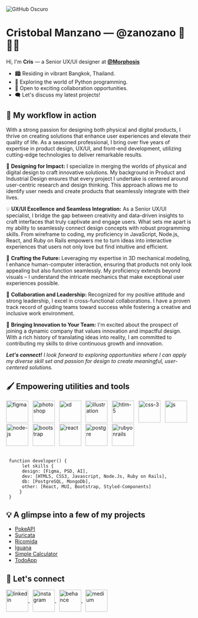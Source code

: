 

![GitHub Oscuro](https://github.com/github-dark.png#gh-light-mode-only)


# Cristobal Manzano ― @zanozano 👋 👨‍💻

Hi, I'm **Cris** ― a Senior UX/UI designer at [**@Morphosis**](https://morphos.is/)

- 🏙️ Residing in vibrant Bangkok, Thailand.
- 🐍 Exploring the world of Python programming.
- 🤝 Open to exciting collaboration opportunities.
- 🗨️ Let's discuss my latest projects!

## 📖 My workflow in action
With a strong passion for designing both physical and digital products, I thrive on creating solutions that enhance user experiences and elevate their quality of life. As a seasoned professional, I bring over five years of expertise in product design, UX/UI, and front-end development, utilizing cutting-edge technologies to deliver remarkable results.

🎨 **Designing for Impact:** I specialize in merging the worlds of physical and digital design to craft innovative solutions. My background in Product and Industrial Design ensures that every project I undertake is centered around user-centric research and design thinking. This approach allows me to identify user needs and create products that seamlessly integrate with their lives.

💡 **UX/UI Excellence and Seamless Integration:** As a Senior UX/UI specialist, I bridge the gap between creativity and data-driven insights to craft interfaces that truly captivate and engage users. What sets me apart is my ability to seamlessly connect design concepts with robust programming skills. From wireframe to coding, my proficiency in JavaScript, Node.js, React, and Ruby on Rails empowers me to turn ideas into interactive experiences that users not only love but find intuitive and efficient.

🔧 **Crafting the Future:** Leveraging my expertise in 3D mechanical modeling, I enhance human-computer interaction, ensuring that products not only look appealing but also function seamlessly. My proficiency extends beyond visuals – I understand the intricate mechanics that make exceptional user experiences possible.

🌟 **Collaboration and Leadership:** Recognized for my positive attitude and strong leadership, I excel in cross-functional collaborations. I have a proven track record of guiding teams toward success while fostering a creative and inclusive work environment.

🚀 **Bringing Innovation to Your Team:** I'm excited about the prospect of joining a dynamic company that values innovation and impactful design. With a rich history of translating ideas into reality, I am committed to contributing my skills to drive continuous growth and innovation.

***Let's connect!** I look forward to exploring opportunities where I can apply my diverse skill set and passion for design to create meaningful, user-centered solutions.*


## 🖌 Empowering utilities and tools
<div display="flex" justify-content="space-around" >
<img src="https://user-images.githubusercontent.com/25847850/159170495-09ee287b-6459-4764-bd5d-168267cdab3d.png" alt='figma' width="60" height="60">
 &nbsp
<img src="https://user-images.githubusercontent.com/25847850/159171010-3245e1c9-039b-41bc-b10a-2295603dbdf8.png" alt='photoshop' width="60" height="60">
 &nbsp
<img src="https://user-images.githubusercontent.com/25847850/159171024-e4796000-515a-41c9-a6a4-a579462ce7c5.png" alt='xd' width="60" height="60">
 &nbsp
<img src="https://user-images.githubusercontent.com/25847850/159171036-19f41fd5-19a4-4e7d-bb4b-4ba274263858.png" alt='illustration' width="60" height="60">
 &nbsp
<img src="https://user-images.githubusercontent.com/25847850/159171519-8aee7783-e22a-4736-b137-588bd594f04e.png" alt='htlm-5' width="60" height="60">
 &nbsp
<img src="https://user-images.githubusercontent.com/25847850/159171527-e3fe8a05-81dd-4b56-bd02-72877eac05fc.png" alt='css-3' width="60" height="60">
 &nbsp
 <img src="https://user-images.githubusercontent.com/25847850/225861853-bf4233a4-21bd-41cb-99aa-5b5e49983785.png" alt='js' width="60" height="60">
 &nbsp
<img src="https://user-images.githubusercontent.com/25847850/159171532-feb0dcbe-a9bd-4129-be73-1b07a74db3bf.png" alt='node-js' width="60" height="60">
 &nbsp
<img src="https://user-images.githubusercontent.com/25847850/159171544-ad5fca13-d767-4d7f-9e24-6f746d4a0982.png" alt='bootstrap' width="60" height="60">
 &nbsp
<img src="https://user-images.githubusercontent.com/25847850/159171545-944e4997-6553-42fe-8082-49ec41f0b94b.png" alt='react' width="60" height="60">
 &nbsp
<img src="https://user-images.githubusercontent.com/25847850/159171549-cbf8e963-d501-4afd-85b7-8d2e50929a15.png" alt='postgre' width="60" height="60">
 &nbsp
<img src="https://user-images.githubusercontent.com/25847850/263519969-3b7fc5ef-952b-4139-9fe5-5c0b26b950de.png" alt='rubyonrails' height="60">
</div>
 &nbsp

     function developer() {
          let skills {
          design: [Figma, PSD, AI],
          dev: [HTML5, CSS3, Javascript, Node.Js, Ruby on Rails],
          db: [PostgreSQL, MongoDb],
          other: [React, MUI, Bootstrap, Styled-Components]
         }
     }

## 💡 A glimpse into a few of my projects
<ul>
 <li>
<a href="https://pokeapi-9df8e.web.app/" padding="30px" target="blank" >PokeAPI</a>
</li>
 <li>
  <a href="https://suricata-9cc9b.web.app/" padding="30px" target="blank" >Suricata</a>
</li>
 <li>
  <a href="https://ricomida-10423.web.app/" padding="30px" target="blank" >Ricomida</a>
</li>
 <li>
  <a href="https://iguana-fd59e.web.app/" padding="30px" target="blank" >Iguana</a>
</li>
  <li>
  <a href="https://calculator-5c753.web.app/" padding="30px" target="blank" >Simple Calculator</a>
</li>
 </li>
  <li>
  <a href="https://zano-react-todo.web.app/" padding="30px" target="blank" >TodoApp</a>
</li>
</ul>


## 📌 Let's connect

<div display="flex" justify-content="space-around" >

<a href="https://www.linkedin.com/in/zanozano/" padding="64px" target="blank" >
 <img align="center" src="https://user-images.githubusercontent.com/25847850/159171856-2be80079-29c0-4834-b53f-274fc062512b.png" alt='linkedin' height="60" />
</a>
 &nbsp
<a href="https://www.instagram.com/zanozanozano/" padding="64px" target="blank" >
 <img align="center" src="https://user-images.githubusercontent.com/25847850/159171862-8dbdd259-c5bf-487d-96d6-5b55fc528b63.png" alt='instagram' width="60" height="60" />
</a>
 &nbsp
<a href="https://www.behance.net/zanozano" padding="64px" target="blank" >
 <img align="center" src="https://user-images.githubusercontent.com/25847850/263522254-45b6005f-1179-470e-9b3b-8d6e7f587e89.png" alt='behance' width="60" height="60" />
</a>
 &nbsp
 <a href="https://www.medium.com/@zanozanozano" padding="64px" target="blank" >
 <img align="center" src="https://user-images.githubusercontent.com/25847850/263520712-b7aa022b-4d21-45d4-968a-279f0ac78332.png" alt='medium' height="60" />
 <a/>
 </div> 
